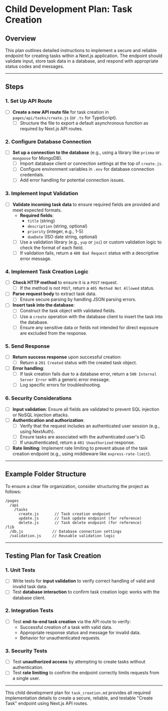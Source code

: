 # Child Development Plan: Task Creation

## Overview
This plan outlines detailed instructions to implement a secure and reliable endpoint for creating tasks within a Next.js application. The endpoint should validate input, store task data in a database, and respond with appropriate status codes and messages.

---

## Steps

### 1. Set Up API Route
- [ ] **Create a new API route file** for task creation in `pages/api/tasks/create.js` (or `.ts` for TypeScript).
  - [ ] Structure the file to export a default asynchronous function as required by Next.js API routes.

### 2. Configure Database Connection
- [ ] **Set up a connection to the database** (e.g., using a library like `prisma` or `mongoose` for MongoDB).
  - [ ] Import database client or connection settings at the top of `create.js`.
  - [ ] Configure environment variables in `.env` for database connection credentials.
  - [ ] Add error handling for potential connection issues.

### 3. Implement Input Validation
- [ ] **Validate incoming task data** to ensure required fields are provided and meet expected formats.
  - **Required fields**:
    - `title` (string)
    - `description` (string, optional)
    - `priority` (integer, e.g., 1-5)
    - `dueDate` (ISO date string, optional)
  - [ ] Use a validation library (e.g., `yup` or `joi`) or custom validation logic to check the format of each field.
  - [ ] If validation fails, return a `400 Bad Request` status with a descriptive error message.

### 4. Implement Task Creation Logic
- [ ] **Check HTTP method** to ensure it is a `POST` request.
  - [ ] If the method is not `POST`, return a `405 Method Not Allowed` status.
- [ ] **Parse request body** to extract task data.
  - [ ] Ensure secure parsing by handling JSON parsing errors.
- [ ] **Insert task into the database**:
  - [ ] Construct the task object with validated fields.
  - [ ] Use a `create` operation with the database client to insert the task into the database.
  - [ ] Ensure any sensitive data or fields not intended for direct exposure are excluded from the response.

### 5. Send Response
- [ ] **Return success response** upon successful creation:
  - [ ] Return a `201 Created` status with the created task object.
- [ ] **Error handling**:
  - [ ] If task creation fails due to a database error, return a `500 Internal Server Error` with a generic error message.
  - [ ] Log specific errors for troubleshooting.

### 6. Security Considerations
- [ ] **Input validation**: Ensure all fields are validated to prevent SQL injection or NoSQL injection attacks.
- [ ] **Authentication and authorization**:
  - [ ] Verify that the request includes an authenticated user session (e.g., using NextAuth).
  - [ ] Ensure tasks are associated with the authenticated user's ID.
  - [ ] If unauthenticated, return a `401 Unauthorized` response.
- [ ] **Rate limiting**: Implement rate limiting to prevent abuse of the task creation endpoint (e.g., using middleware like `express-rate-limit`).

---

## Example Folder Structure
To ensure a clear file organization, consider structuring the project as follows:

    /pages
      /api
        /tasks
          create.js       // Task creation endpoint
          update.js       // Task update endpoint (for reference)
          delete.js       // Task delete endpoint (for reference)
    /lib
      /db.js             // Database connection settings
      /validation.js     // Reusable validation logic

---

## Testing Plan for Task Creation

### 1. Unit Tests
- [ ] Write tests for **input validation** to verify correct handling of valid and invalid task data.
- [ ] Test **database interaction** to confirm task creation logic works with the database client.

### 2. Integration Tests
- [ ] Test **end-to-end task creation** via the API route to verify:
  - Successful creation of a task with valid data.
  - Appropriate response status and message for invalid data.
  - Behavior for unauthenticated requests.

### 3. Security Tests
- [ ] Test **unauthorized access** by attempting to create tasks without authentication.
- [ ] Test **rate limiting** to confirm the endpoint correctly limits requests from a single user.

---

This child development plan for `task_creation.md` provides all required implementation details to create a secure, reliable, and testable "Create Task" endpoint using Next.js API routes.
